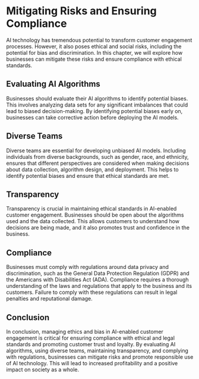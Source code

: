 Mitigating Risks and Ensuring Compliance
===============================================================================================================

AI technology has tremendous potential to transform customer engagement processes. However, it also poses ethical and social risks, including the potential for bias and discrimination. In this chapter, we will explore how businesses can mitigate these risks and ensure compliance with ethical standards.

Evaluating AI Algorithms
------------------------

Businesses should evaluate their AI algorithms to identify potential biases. This involves analyzing data sets for any significant imbalances that could lead to biased decision-making. By identifying potential biases early on, businesses can take corrective action before deploying the AI models.

Diverse Teams
-------------

Diverse teams are essential for developing unbiased AI models. Including individuals from diverse backgrounds, such as gender, race, and ethnicity, ensures that different perspectives are considered when making decisions about data collection, algorithm design, and deployment. This helps to identify potential biases and ensure that ethical standards are met.

Transparency
------------

Transparency is crucial in maintaining ethical standards in AI-enabled customer engagement. Businesses should be open about the algorithms used and the data collected. This allows customers to understand how decisions are being made, and it also promotes trust and confidence in the business.

Compliance
----------

Businesses must comply with regulations around data privacy and discrimination, such as the General Data Protection Regulation (GDPR) and the Americans with Disabilities Act (ADA). Compliance requires a thorough understanding of the laws and regulations that apply to the business and its customers. Failure to comply with these regulations can result in legal penalties and reputational damage.

Conclusion
----------

In conclusion, managing ethics and bias in AI-enabled customer engagement is critical for ensuring compliance with ethical and legal standards and promoting customer trust and loyalty. By evaluating AI algorithms, using diverse teams, maintaining transparency, and complying with regulations, businesses can mitigate risks and promote responsible use of AI technology. This will lead to increased profitability and a positive impact on society as a whole.
